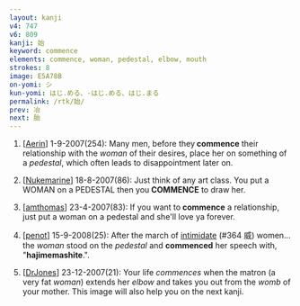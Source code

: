 ```yaml
---
layout: kanji
v4: 747
v6: 809
kanji: 始
keyword: commence
elements: commence, woman, pedestal, elbow, mouth
strokes: 8
image: E5A78B
on-yomi: シ
kun-yomi: はじ.める、-はじ.める、はじ.まる
permalink: /rtk/始/
prev: 冶
next: 胎
---
```


1) [<a href="http://kanji.koohii.com/profile/Aerin">Aerin</a>] 1-9-2007(254): Many men, before they<strong> commence</strong> their relationship with the <em>woman</em> of their desires, place her on something of a <em>pedestal</em>, which often leads to disappointment later on.

2) [<a href="http://kanji.koohii.com/profile/Nukemarine">Nukemarine</a>] 18-8-2007(86): Just think of any art class. You put a WOMAN on a PEDESTAL then you<strong> COMMENCE</strong> to draw her.

3) [<a href="http://kanji.koohii.com/profile/amthomas">amthomas</a>] 23-4-2007(83): If you want to<strong> commence</strong> a relationship, just put a woman on a pedestal and she&#039;ll love ya forever.

4) [<a href="http://kanji.koohii.com/profile/penot">penot</a>] 15-9-2008(25): After the march of <a href="../v4/364.html">intimidate</a> (#364 威) women... the <em>woman</em> stood on the <em>pedestal</em> and <strong>commenced</strong> her speech with, &quot;<strong>hajimemashite</strong>.&quot;.

5) [<a href="http://kanji.koohii.com/profile/DrJones">DrJones</a>] 23-12-2007(21): Your life <em>commences</em> when the matron (a very fat <em>woman</em>) extends her <em>elbow</em> and takes you out from the <em>womb</em> of your mother. This image will also help you on the next kanji.

